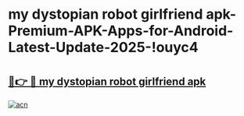 # my dystopian robot girlfriend apk-Premium-APK-Apps-for-Android-Latest-Update-2025-!ouyc4

# <h2><a href="https://googleone.com">🔗👉 🔴 my dystopian robot girlfriend apk</a></h2>

[![acn](https://github.com/user-attachments/assets/0f9c940e-d8b0-45ae-aac7-cd30a18b3e1c)](https://googleone.com)

